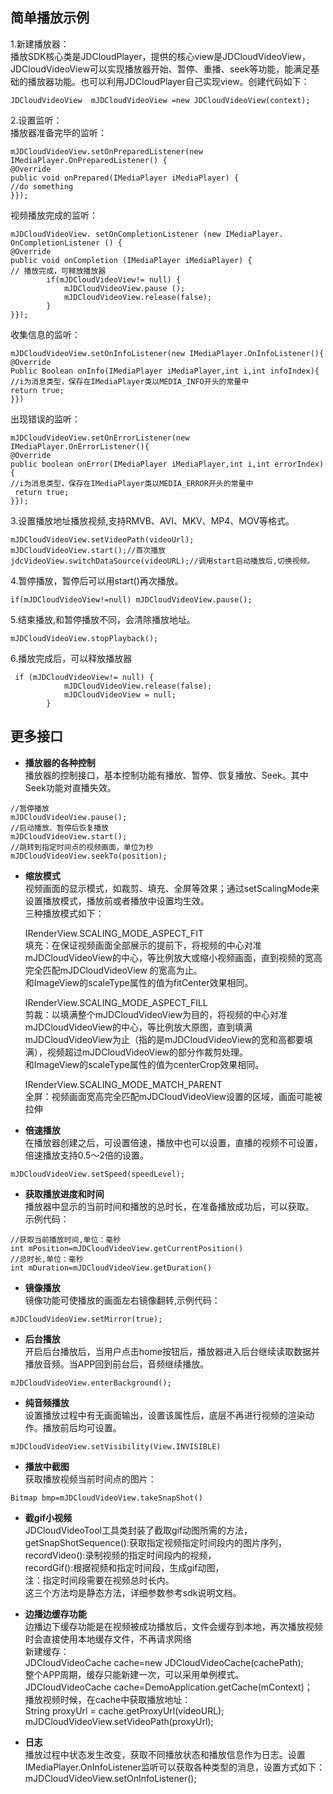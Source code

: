 ## 简单播放示例

1.新建播放器：  
播放SDK核心类是JDCloudPlayer，提供的核心view是JDCloudVideoView，JDCloudVideoView可以实现播放器开始、暂停、重播、seek等功能，能满足基础的播放器功能。也可以利用JDCloudPlayer自己实现view。创建代码如下：  
```
JDCloudVideoView  mJDCloudVideoView =new JDCloudVideoView(context);
```
2.设置监听：  
播放器准备完毕的监听：
```  
mJDCloudVideoView.setOnPreparedListener(new IMediaPlayer.OnPreparedListener() {
@Override
public void onPrepared(IMediaPlayer iMediaPlayer) {
//do something
}});
```  
视频播放完成的监听：
```
mJDCloudVideoView. setOnCompletionListener (new IMediaPlayer. OnCompletionListener () {
@Override
public void onCompletion (IMediaPlayer iMediaPlayer) {
// 播放完成，可释放播放器
		if(mJDCloudVideoView!= null) {
			mJDCloudVideoView.pause ();
			mJDCloudVideoView.release(false);
		}
}});
```  
收集信息的监听：
```
mJDCloudVideoView.setOnInfoListener(new IMediaPlayer.OnInfoListener(){
@Override
Public Boolean onInfo(IMediaPlayer iMediaPlayer,int i,int infoIndex){
//i为消息类型，保存在IMediaPlayer类以MEDIA_INFO开头的常量中
return true;
}})
```  
出现错误的监听：
```
mJDCloudVideoView.setOnErrorListener(new IMediaPlayer.OnErrorListener(){
@Override
public boolean onError(IMediaPlayer iMediaPlayer,int i,int errorIndex) {
//i为消息类型，保存在IMediaPlayer类以MEDIA_ERROR开头的常量中
 return true;
}});
```  
3.设置播放地址播放视频,支持RMVB、AVI、MKV、MP4、MOV等格式。
```
mJDCloudVideoView.setVideoPath(videoUrl);
mJDCloudVideoView.start();//首次播放
jdcVideoView.switchDataSource(videoURL);//调用start启动播放后,切换视频。
```  
4.暂停播放，暂停后可以用start()再次播放。
```
if(mJDCloudVideoView!=null) mJDCloudVideoView.pause();
```  
5.结束播放,和暂停播放不同，会清除播放地址。
```
mJDCloudVideoView.stopPlayback();
```  
6.播放完成后，可以释放播放器
```
 if (mJDCloudVideoView!= null) {
            mJDCloudVideoView.release(false);
            mJDCloudVideoView = null;
        }
```  
## 更多接口

* **播放器的各种控制**  
播放器的控制接口，基本控制功能有播放、暂停、恢复播放、Seek。其中Seek功能对直播失效。  
```
//暂停播放
mJDCloudVideoView.pause();
//启动播放、暂停后恢复播放
mJDCloudVideoView.start();
//跳转到指定时间点的视频画面，单位为秒
mJDCloudVideoView.seekTo(position);
```
* **缩放模式**  
视频画面的显示模式，如裁剪、填充、全屏等效果；通过setScalingMode来设置播放模式，播放前或者播放中设置均生效。  
三种播放模式如下：  

  IRenderView.SCALING_MODE_ASPECT_FIT   
  填充：在保证视频画面全部展示的提前下，将视频的中心对准mJDCloudVideoView的中心，等比例放大或缩小视频画面，直到视频的宽高完全匹配mJDCloudVideoView 的宽高为止。  
  和ImageView的scaleType属性的值为fitCenter效果相同。  

  IRenderView.SCALING_MODE_ASPECT_FILL    
  剪裁：以填满整个mJDCloudVideoView为目的，将视频的中心对准mJDCloudVideoView的中心，等比例放大原图，直到填满mJDCloudVideoView为止（指的是mJDCloudVideoView的宽和高都要填满），视频超过mJDCloudVideoView的部分作裁剪处理。  
  和ImageView的scaleType属性的值为centerCrop效果相同。  

  IRenderView.SCALING_MODE_MATCH_PARENT  
  全屏：视频画面宽高完全匹配mJDCloudVideoView设置的区域，画面可能被拉伸  

* **倍速播放**  
在播放器创建之后，可设置倍速，播放中也可以设置，直播的视频不可设置，倍速播放支持0.5～2倍的设置。  
```
mJDCloudVideoView.setSpeed(speedLevel); 
```
* **获取播放进度和时间**  
播放器中显示的当前时间和播放的总时长，在准备播放成功后，可以获取。  
示例代码：    
```
//获取当前播放时间,单位：毫秒
int mPosition=mJDCloudVideoView.getCurrentPosition()
//总时长,单位：毫秒
int mDuration=mJDCloudVideoView.getDuration()
```
* **镜像播放**  
镜像功能可使播放的画面左右镜像翻转,示例代码：  
```
mJDCloudVideoView.setMirror(true);
```
* **后台播放**  
开启后台播放后，当用户点击home按钮后，播放器进入后台继续读取数据并播放音频。当APP回到前台后，音频继续播放。  
```
mJDCloudVideoView.enterBackground();
```
* **纯音频播放**  
设置播放过程中有无画面输出，设置该属性后，底层不再进行视频的渲染动作。播放前后均可设置。  
```
mJDCloudVideoView.setVisibility(View.INVISIBLE)
```
* **播放中截图**  
获取播放视频当前时间点的图片：   
```
Bitmap bmp=mJDCloudVideoView.takeSnapShot()
```
* **截gif小视频**  
JDCloudVideoTool工具类封装了截取gif动图所需的方法，  
getSnapShotSequence():获取指定视频指定时间段内的图片序列，  
recordVideo():录制视频的指定时间段内的视频，  
recordGif():根据视频和指定时间段，生成gif动图，  
注：指定时间段需要在视频总时长内。  
这三个方法均是静态方法，详细参数参考sdk说明文档。  

* **边播边缓存功能**  
边播边下缓存功能是在视频被成功播放后，文件会缓存到本地，再次播放视频时会直接使用本地缓存文件，不再请求网络   
新建缓存：  
JDCloudVideoCache  cache=new JDCloudVideoCache(cachePath);  
整个APP周期，缓存只能新建一次，可以采用单例模式。  
JDCloudVideoCache cache=DemoApplication.getCache(mContext)；  
播放视频时候，在cache中获取播放地址：  
String proxyUrl = cache.getProxyUrl(videoURL);  
mJDCloudVideoView.setVideoPath(proxyUrl);  

* **日志**  
播放过程中状态发生改变，获取不同播放状态和播放信息作为日志。设置IMediaPlayer.OnInfoListener监听可以获取各种类型的消息，设置方式如下：  
mJDCloudVideoView.setOnInfoListener();  
